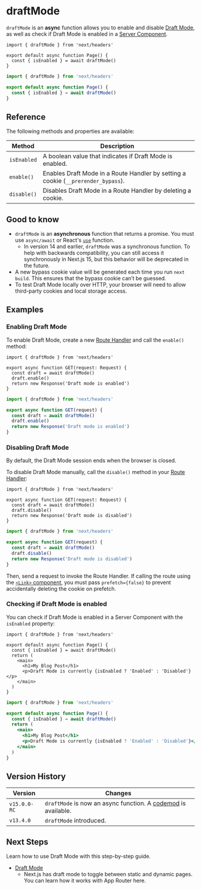 # draftMode

`draftMode` is an **async** function allows you to enable and disable [Draft Mode](/docs/app/guides/draft-mode.md), as well as check if Draft Mode is enabled in a [Server Component](/docs/app/getting-started/server-and-client-components.md).

```tsx filename="app/page.ts" switcher
import { draftMode } from 'next/headers'

export default async function Page() {
  const { isEnabled } = await draftMode()
}
```

```jsx filename="app/page.js" switcher
import { draftMode } from 'next/headers'

export default async function Page() {
  const { isEnabled } = await draftMode()
}
```

## Reference

The following methods and properties are available:

| Method      | Description                                                                       |
| ----------- | --------------------------------------------------------------------------------- |
| `isEnabled` | A boolean value that indicates if Draft Mode is enabled.                          |
| `enable()`  | Enables Draft Mode in a Route Handler by setting a cookie (`__prerender_bypass`). |
| `disable()` | Disables Draft Mode in a Route Handler by deleting a cookie.                      |

## Good to know

* `draftMode` is an **asynchronous** function that returns a promise. You must use `async/await` or React's [`use`](https://react.dev/reference/react/use) function.
  * In version 14 and earlier, `draftMode` was a synchronous function. To help with backwards compatibility, you can still access it synchronously in Next.js 15, but this behavior will be deprecated in the future.
* A new bypass cookie value will be generated each time you run `next build`. This ensures that the bypass cookie can’t be guessed.
* To test Draft Mode locally over HTTP, your browser will need to allow third-party cookies and local storage access.

## Examples

### Enabling Draft Mode

To enable Draft Mode, create a new [Route Handler](/docs/app/api-reference/file-conventions/route.md) and call the `enable()` method:

```tsx filename="app/draft/route.ts" switcher
import { draftMode } from 'next/headers'

export async function GET(request: Request) {
  const draft = await draftMode()
  draft.enable()
  return new Response('Draft mode is enabled')
}
```

```js filename="app/draft/route.js" switcher
import { draftMode } from 'next/headers'

export async function GET(request) {
  const draft = await draftMode()
  draft.enable()
  return new Response('Draft mode is enabled')
}
```

### Disabling Draft Mode

By default, the Draft Mode session ends when the browser is closed.

To disable Draft Mode manually, call the `disable()` method in your [Route Handler](/docs/app/api-reference/file-conventions/route.md):

```tsx filename="app/draft/route.ts" switcher
import { draftMode } from 'next/headers'

export async function GET(request: Request) {
  const draft = await draftMode()
  draft.disable()
  return new Response('Draft mode is disabled')
}
```

```js filename="app/draft/route.js" switcher
import { draftMode } from 'next/headers'

export async function GET(request) {
  const draft = await draftMode()
  draft.disable()
  return new Response('Draft mode is disabled')
}
```

Then, send a request to invoke the Route Handler. If calling the route using the [`<Link>` component](/docs/app/api-reference/components/link.md), you must pass `prefetch={false}` to prevent accidentally deleting the cookie on prefetch.

### Checking if Draft Mode is enabled

You can check if Draft Mode is enabled in a Server Component with the `isEnabled` property:

```tsx filename="app/page.ts" switcher
import { draftMode } from 'next/headers'

export default async function Page() {
  const { isEnabled } = await draftMode()
  return (
    <main>
      <h1>My Blog Post</h1>
      <p>Draft Mode is currently {isEnabled ? 'Enabled' : 'Disabled'}</p>
    </main>
  )
}
```

```jsx filename="app/page.js" switcher
import { draftMode } from 'next/headers'

export default async function Page() {
  const { isEnabled } = await draftMode()
  return (
    <main>
      <h1>My Blog Post</h1>
      <p>Draft Mode is currently {isEnabled ? 'Enabled' : 'Disabled'}</p>
    </main>
  )
}
```

## Version History

| Version      | Changes                                                                                                  |
| ------------ | -------------------------------------------------------------------------------------------------------- |
| `v15.0.0-RC` | `draftMode` is now an async function. A [codemod](/docs/app/guides/upgrading/codemods.md#150) is available. |
| `v13.4.0`    | `draftMode` introduced.                                                                                  |

## Next Steps

Learn how to use Draft Mode with this step-by-step guide.

- [Draft Mode](/docs/app/guides/draft-mode.md)
  - Next.js has draft mode to toggle between static and dynamic pages. You can learn how it works with App Router here.
